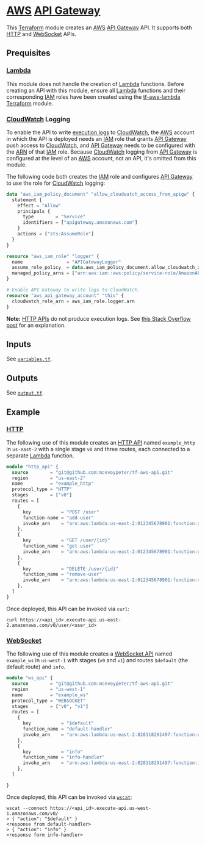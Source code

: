 # [AWS] [API Gateway]

This [Terraform] module creates an [AWS] [API Gateway] API. It supports both [HTTP][http-api] and [WebSocket][ws-api] APIs.

## Prequisites

### [Lambda]

This module does not handle the creation of [Lambda] functions. Before creating an API with this module, ensure all [Lambda] functions and their corresponding [IAM] roles have been created using the [tf-aws-lambda] [Terraform] module.

### [CloudWatch] Logging

To enable the API to write [execution logs](https://docs.aws.amazon.com/apigateway/latest/developerguide/set-up-logging.html) to [CloudWatch], the [AWS] account in which the API is deployed needs an [IAM] role that grants [API Gateway] push access to [CloudWatch], and [API Gateway] needs to be configured with the [ARN] of that [IAM] role. Because [CloudWatch] logging from [API Gateway] is configured at the level of an [AWS] account, not an API, it's omitted from this module.

The following code both creates the [IAM] role and configures [API Gateway] to use the role for [CloudWatch] logging:

```terraform
data "aws_iam_policy_document" "allow_cloudwatch_access_from_apigw" {
  statement {
    effect = "Allow"
    principals {
      type        = "Service"
      identifiers = ["apigateway.amazonaws.com"]
    }
    actions = ["sts:AssumeRole"]
  }
}

resource "aws_iam_role" "logger" {
  name                = "APIGatewayLogger"
  assume_role_policy  = data.aws_iam_policy_document.allow_cloudwatch_access_from_apigw.json
  managed_policy_arns = ["arn:aws:iam::aws:policy/service-role/AmazonAPIGatewayPushToCloudWatchLogs"]
}

# Enable API Gateway to write logs to CloudWatch.
resource "aws_api_gateway_account" "this" {
  cloudwatch_role_arn = aws_iam_role.logger.arn
}
```

**Note:** [HTTP APIs][http-api] do not produce execution logs. See [this Stack Overflow post](https://stackoverflow.com/a/62546187) for an explanation.

## Inputs

See [`variables.tf`](variables.tf).

## Outputs

See [`output.tf`](output.tf).

## Example

### [HTTP][http-api]

The following use of this module creates an [HTTP API][http-api] named `example_http` in `us-east-2` with a single stage `v0` and three routes, each connected to a separate [Lambda] function.

```terraform
module "http_api" {
  source        = "git@github.com:mcevoypeter/tf-aws-api.git"
  region        = "us-east-2"
  name          = "example_http"
  protocol_type = "HTTP"
  stages        = ["v0"]
  routes = [
    {
      key           = "POST /user"
      function-name = "add-user"
      invoke_arn    = "arn:aws:lambda:us-east-2:012345678901:function:add-user"
    },
    {
      key           = "GET /user/{id}"
      function_name = "get-user"
      invoke_arn    = "arn:aws:lambda:us-east-2:012345678901:function:get-user"
    },
    {
      key           = "DELETE /user/{id}"
      function_name = "remove-user"
      invoke_arn    = "arn:aws:lambda:us-east-2:012345678901:function:remove-user"
    },
  ]
}
```

Once deployed, this API can be invoked via `curl`:

```console
curl https://<api_id>.execute-api.us-east-2.amazonaws.com/v0/user/<user_id>
```

### [WebSocket][ws-api]

The following use of this module creates a [WebSocket API][ws-api] named `example_ws` in `us-west-1` with stages (`v0` and `v1`) and routes `$default` (the default route) and `info`.

```terraform
module "ws_api" {
  source        = "git@github.com:mcevoypeter/tf-aws-api.git"
  region        = "us-west-1"
  name          = "example_ws"
  protocol_type = "WEBSOCKET"
  stages        = ["v0", "v1"]
  routes = [
    {
      key           = "$default"
      function_name = "default-handler"
      invoke_arn    = "arn:aws:lambda:us-east-2:828118291497:function:default-handler"
    },
    {
      key           = "info"
      function_name = "info-handler"
      invoke_arn    = "arn:aws:lambda:us-east-2:828118291497:function:info-handler"
    },
  ]

}
```

Once deployed, this API can be invoked via [`wscat`](https://github.com/websockets/wscat):

```console
wscat --connect https://<api_id>.execute-api.us-west-1.amazonaws.com/v0/
> { "action": "$default" }
<response from default-handler>
> { "action": "info" }
<response form info-handler>
```

[API Gateway]: https://aws.amazon.com/api-gateway
[ARN]: https://docs.aws.amazon.com/IAM/latest/UserGuide/reference-arns.html
[AWS]: https://aws.amazon.com/
[CloudWatch]: https://aws.amazon.com/cloudwatch/
[http-api]: https://docs.aws.amazon.com/apigateway/latest/developerguide/http-api.html
[IAM]: https://aws.amazon.com/iam/
[Lambda]: https://aws.amazon.com/lambda/
[S3]: https://aws.amazon.com/s3/
[Terraform]: https://www.terraform.io/
[tf-aws-lambda]: https://github.com/palm-drive/tf-aws-lambda
[ws-api]: https://docs.aws.amazon.com/apigateway/latest/developerguide/apigateway-websocket-api.html
